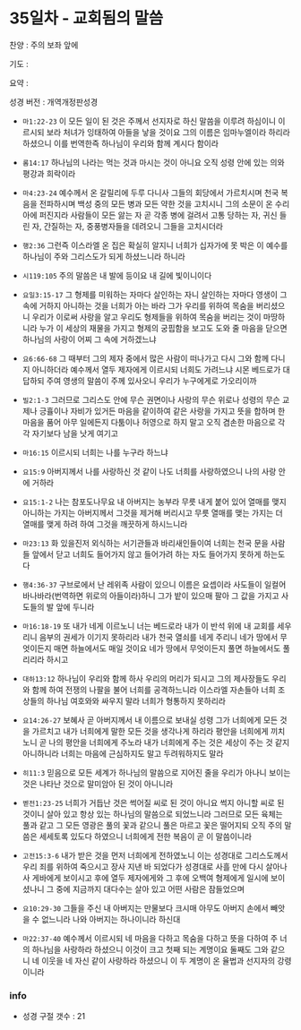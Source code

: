 # 35일차 - 교회됨의 말씀

찬양 : 주의 보좌 앞에

기도 : 

요약 : 

성경 버전 : 개역개정판성경

- `마1:22-23` 이 모든 일이 된 것은 주께서 선지자로 하신 말씀을 이루려 하심이니 이르시되 보라 처녀가 잉태하여 아들을 낳을 것이요 그의 이름은 임마누엘이라 하리라 하셨으니 이를 번역한즉 하나님이 우리와 함께 계시다 함이라

- `롬14:17` 하나님의 나라는 먹는 것과 마시는 것이 아니요 오직 성령 안에 있는 의와 평강과 희락이라

- `마4:23-24` 예수께서 온 갈릴리에 두루 다니사 그들의 회당에서 가르치시며 천국 복음을 전파하시며 백성 중의 모든 병과 모든 약한 것을 고치시니 그의 소문이 온 수리아에 퍼진지라 사람들이 모든 앓는 자 곧 각종 병에 걸려서 고통 당하는 자, 귀신 들린 자, 간질하는 자, 중풍병자들을 데려오니 그들을 고치시더라

- `행2:36` 그런즉 이스라엘 온 집은 확실히 알지니 너희가 십자가에 못 박은 이 예수를 하나님이 주와 그리스도가 되게 하셨느니라 하니라

- `시119:105` 주의 말씀은 내 발에 등이요 내 길에 빛이니이다

- `요일3:15-17` 그 형제를 미워하는 자마다 살인하는 자니 살인하는 자마다 영생이 그 속에 거하지 아니하는 것을 너희가 아는 바라 그가 우리를 위하여 목숨을 버리셨으니 우리가 이로써 사랑을 알고 우리도 형제들을 위하여 목숨을 버리는 것이 마땅하니라 누가 이 세상의 재물을 가지고 형제의 궁핍함을 보고도 도와 줄 마음을 닫으면 하나님의 사랑이 어찌 그 속에 거하겠느냐

- `요6:66-68` 그 때부터 그의 제자 중에서 많은 사람이 떠나가고 다시 그와 함께 다니지 아니하더라 예수께서 열두 제자에게 이르시되 너희도 가려느냐 시몬 베드로가 대답하되 주여 영생의 말씀이 주께 있사오니 우리가 누구에게로 가오리이까

- `빌2:1-3` 그러므로 그리스도 안에 무슨 권면이나 사랑의 무슨 위로나 성령의 무슨 교제나 긍휼이나 자비가 있거든 마음을 같이하여 같은 사랑을 가지고 뜻을 합하며 한마음을 품어 아무 일에든지 다툼이나 허영으로 하지 말고 오직 겸손한 마음으로 각각 자기보다 남을 낫게 여기고

- `마16:15` 이르시되 너희는 나를 누구라 하느냐

- `요15:9` 아버지께서 나를 사랑하신 것 같이 나도 너희를 사랑하였으니 나의 사랑 안에 거하라

- `요15:1-2` 나는 참포도나무요 내 아버지는 농부라 무릇 내게 붙어 있어 열매를 맺지 아니하는 가지는 아버지께서 그것을 제거해 버리시고 무릇 열매를 맺는 가지는 더 열매를 맺게 하려 하여 그것을 깨끗하게 하시느니라

- `마23:13` 화 있을진저 외식하는 서기관들과 바리새인들이여 너희는 천국 문을 사람들 앞에서 닫고 너희도 들어가지 않고 들어가려 하는 자도 들어가지 못하게 하는도다

- `행4:36-37` 구브로에서 난 레위족 사람이 있으니 이름은 요셉이라 사도들이 일컬어 바나바라(번역하면 위로의 아들이라)하니 그가 밭이 있으매 팔아 그 값을 가지고 사도들의 발 앞에 두니라

- `마16:18-19` 또 내가 네게 이르노니 너는 베드로라 내가 이 반석 위에 내 교회를 세우리니 음부의 권세가 이기지 못하리라 내가 천국 열쇠를 네게 주리니 네가 땅에서 무엇이든지 매면 하늘에서도 매일 것이요 네가 땅에서 무엇이든지 풀면 하늘에서도 풀리리라 하시고

- `대하13:12` 하나님이 우리와 함께 하사 우리의 머리가 되시고 그의 제사장들도 우리와 함께 하여 전쟁의 나팔을 불어 너희를 공격하느니라 이스라엘 자손들아 너희 조상들의 하나님 여호와와 싸우지 말라 너희가 형통하지 못하리라 

- `요14:26-27` 보혜사 곧 아버지께서 내 이름으로 보내실 성령 그가 너희에게 모든 것을 가르치고 내가 너희에게 말한 모든 것을 생각나게 하리라 평안을 너희에게 끼치노니 곧 나의 평안을 너희에게 주노라 내가 너희에게 주는 것은 세상이 주는 것 같지 아니하니라 너희는 마음에 근심하지도 말고 두려워하지도 말라

- `히11:3` 믿음으로 모든 세계가 하나님의 말씀으로 지어진 줄을 우리가 아나니 보이는 것은 나타난 것으로 말미암아 된 것이 아니니라

- `벧전1:23-25` 너희가 거듭난 것은 썩어질 씨로 된 것이 아니요 썩지 아니할 씨로 된 것이니 살아 있고 항상 있는 하나님의 말씀으로 되었느니라 그러므로 모든 육체는 풀과 같고 그 모든 영광은 풀의 꽃과 같으니 풀은 마르고 꽃은 떨어지되 오직 주의 말씀은 세세토록 있도다 하였으니 너희에게 전한 복음이 곧 이 말씀이니라

- `고전15:3-6` 내가 받은 것을 먼저 너희에게 전하였노니 이는 성경대로 그리스도께서 우리 죄를 위하여 죽으시고 장사 지낸 바 되었다가 성경대로 사흘 만에 다시 살아나사 게바에게 보이시고 후에 열두 제자에게와 그 후에 오백여 형제에게 일시에 보이셨나니 그 중에 지금까지 대다수는 살아 있고 어떤 사람은 잠들었으며

- `요10:29-30` 그들을 주신 내 아버지는 만물보다 크시매 아무도 아버지 손에서 빼앗을 수 없느니라 나와 아버지는 하나이니라 하신대

- `마22:37-40` 예수께서 이르시되 네 마음을 다하고 목숨을 다하고 뜻을 다하여 주 너의 하나님을 사랑하라 하셨으니 이것이 크고 첫째 되는 계명이요 둘째도 그와 같으니 네 이웃을 네 자신 같이 사랑하라 하셨으니 이 두 계명이 온 율법과 선지자의 강령이니라

### info

- 성경 구절 갯수 : 21